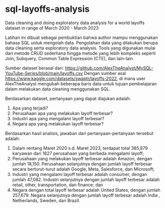 # sql-layoffs-analysis
Data cleaning and doing exploratory data analysis for a world layoffs dataset in range of March 2020 - March 2023

  Latihan ini dibuat sebagai pembuktian bahwa author mampu menggunakan bahasa SQL untuk mengolah data. Pengolahan data yang dilakukan berupa data cleaning serta exploratory data analysis. Tools yang digunakan mulai dari metode CRUD sederhana hingga metode yang lebih kompleks seperti Join, Subquery, Common Table Expression (CTE), dan lain-lain.

  Sumber dataset berasal dari: https://github.com/AlexTheAnalyst/MySQL-YouTube-Series/blob/main/layoffs.csv
Dengan sumber asal https://www.kaggle.com/datasets/swaptr/layoffs-2022, di mana user AlexTheAnalyst mengubah beberapa baris data untuk tujuan pembelajaran dalam melakukan data cleaning menggunakan SQL.

  Berdasarkan dataset, pertanyaan yang dapat diajukan adalah:
1. Apa yang terjadi?
2. Perusahaan apa yang melakukan layoff terbesar?
3. Industri apa yang mengalami layoff terbesar?
4. Negara apa yang melakukan layoff terbesar?

  Berdasarkan hasil analisis, jawaban dari pertanyaan-pertanyaan tersebut adalah:
1. Dalam rentang Maret 2020 s.d. Maret 2023, terdapat total 385,879 karyawan dari 1627 perusahaan yang berbeda mengalami layoff;
2. Perusahaan yang melakukan layoff terbesar adalah Amazon, dengan jumlah 18,150. Perusahaan selanjutnya dengan jumlah layoff terbesar secara berturut-turut adalah Google, Meta, Salesforce, dan Microsoft;
3. Industri yang mengalami layoff terbesar adalah consumer, dengan jumlah 47,082. Industri selanjutnya dengan jumlah layoff terbesar adalah retail, other, transportation, dan finance; dan
4. Negara dengan total layoff terbesar adalah United States, dengan jumlah 257,679. Negara selanjutnya dengan jumlah layoff terbesar adalah India , Netherlands, Sweden, dan Brazil.
